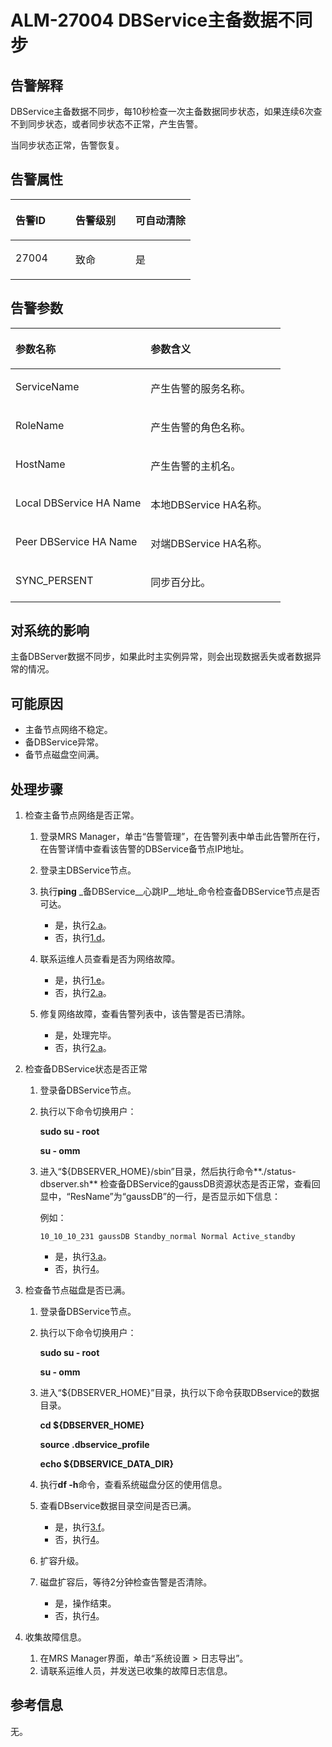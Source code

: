 # ALM-27004 DBService主备数据不同步<a name="ZH-CN_TOPIC_0174499374"></a>

## 告警解释<a name="zh-cn_topic_0093195073_zh-cn_topic_0035998747_section51489795"></a>

DBService主备数据不同步，每10秒检查一次主备数据同步状态，如果连续6次查不到同步状态，或者同步状态不正常，产生告警。

当同步状态正常，告警恢复。

## 告警属性<a name="zh-cn_topic_0093195073_zh-cn_topic_0035998747_section60754972"></a>

<a name="zh-cn_topic_0093195073_zh-cn_topic_0035998747_table15697576"></a>
<table><thead align="left"><tr id="zh-cn_topic_0093195073_zh-cn_topic_0035998747_row32894845"><th class="cellrowborder" valign="top" width="33.33333333333333%" id="mcps1.1.4.1.1"><p id="zh-cn_topic_0093195073_zh-cn_topic_0035998747_p47236811"><a name="zh-cn_topic_0093195073_zh-cn_topic_0035998747_p47236811"></a><a name="zh-cn_topic_0093195073_zh-cn_topic_0035998747_p47236811"></a>告警ID</p>
</th>
<th class="cellrowborder" valign="top" width="33.33333333333333%" id="mcps1.1.4.1.2"><p id="zh-cn_topic_0093195073_zh-cn_topic_0035998747_p976457"><a name="zh-cn_topic_0093195073_zh-cn_topic_0035998747_p976457"></a><a name="zh-cn_topic_0093195073_zh-cn_topic_0035998747_p976457"></a>告警级别</p>
</th>
<th class="cellrowborder" valign="top" width="33.33333333333333%" id="mcps1.1.4.1.3"><p id="zh-cn_topic_0093195073_zh-cn_topic_0035998747_p11984159"><a name="zh-cn_topic_0093195073_zh-cn_topic_0035998747_p11984159"></a><a name="zh-cn_topic_0093195073_zh-cn_topic_0035998747_p11984159"></a>可自动清除</p>
</th>
</tr>
</thead>
<tbody><tr id="zh-cn_topic_0093195073_zh-cn_topic_0035998747_row31192822"><td class="cellrowborder" valign="top" width="33.33333333333333%" headers="mcps1.1.4.1.1 "><p id="zh-cn_topic_0093195073_zh-cn_topic_0035998747_p43590645"><a name="zh-cn_topic_0093195073_zh-cn_topic_0035998747_p43590645"></a><a name="zh-cn_topic_0093195073_zh-cn_topic_0035998747_p43590645"></a>27004</p>
</td>
<td class="cellrowborder" valign="top" width="33.33333333333333%" headers="mcps1.1.4.1.2 "><p id="zh-cn_topic_0093195073_zh-cn_topic_0035998747_p41181381"><a name="zh-cn_topic_0093195073_zh-cn_topic_0035998747_p41181381"></a><a name="zh-cn_topic_0093195073_zh-cn_topic_0035998747_p41181381"></a>致命</p>
</td>
<td class="cellrowborder" valign="top" width="33.33333333333333%" headers="mcps1.1.4.1.3 "><p id="zh-cn_topic_0093195073_zh-cn_topic_0035998747_p47357582"><a name="zh-cn_topic_0093195073_zh-cn_topic_0035998747_p47357582"></a><a name="zh-cn_topic_0093195073_zh-cn_topic_0035998747_p47357582"></a>是</p>
</td>
</tr>
</tbody>
</table>

## 告警参数<a name="zh-cn_topic_0093195073_zh-cn_topic_0035998747_section9923843"></a>

<a name="zh-cn_topic_0093195073_zh-cn_topic_0035998747_table10758903"></a>
<table><thead align="left"><tr id="zh-cn_topic_0093195073_zh-cn_topic_0035998747_row49957660"><th class="cellrowborder" valign="top" width="50%" id="mcps1.1.3.1.1"><p id="zh-cn_topic_0093195073_zh-cn_topic_0035998747_p20038698"><a name="zh-cn_topic_0093195073_zh-cn_topic_0035998747_p20038698"></a><a name="zh-cn_topic_0093195073_zh-cn_topic_0035998747_p20038698"></a>参数名称</p>
</th>
<th class="cellrowborder" valign="top" width="50%" id="mcps1.1.3.1.2"><p id="zh-cn_topic_0093195073_zh-cn_topic_0035998747_p12521852"><a name="zh-cn_topic_0093195073_zh-cn_topic_0035998747_p12521852"></a><a name="zh-cn_topic_0093195073_zh-cn_topic_0035998747_p12521852"></a>参数含义</p>
</th>
</tr>
</thead>
<tbody><tr id="zh-cn_topic_0093195073_zh-cn_topic_0035998747_row7637115"><td class="cellrowborder" valign="top" width="50%" headers="mcps1.1.3.1.1 "><p id="zh-cn_topic_0093195073_zh-cn_topic_0035998747_p14626574"><a name="zh-cn_topic_0093195073_zh-cn_topic_0035998747_p14626574"></a><a name="zh-cn_topic_0093195073_zh-cn_topic_0035998747_p14626574"></a>ServiceName</p>
</td>
<td class="cellrowborder" valign="top" width="50%" headers="mcps1.1.3.1.2 "><p id="zh-cn_topic_0093195073_zh-cn_topic_0035998747_p43901854"><a name="zh-cn_topic_0093195073_zh-cn_topic_0035998747_p43901854"></a><a name="zh-cn_topic_0093195073_zh-cn_topic_0035998747_p43901854"></a>产生告警的服务名称。</p>
</td>
</tr>
<tr id="zh-cn_topic_0093195073_zh-cn_topic_0035998747_row59572368"><td class="cellrowborder" valign="top" width="50%" headers="mcps1.1.3.1.1 "><p id="zh-cn_topic_0093195073_zh-cn_topic_0035998747_p60632485"><a name="zh-cn_topic_0093195073_zh-cn_topic_0035998747_p60632485"></a><a name="zh-cn_topic_0093195073_zh-cn_topic_0035998747_p60632485"></a>RoleName</p>
</td>
<td class="cellrowborder" valign="top" width="50%" headers="mcps1.1.3.1.2 "><p id="zh-cn_topic_0093195073_zh-cn_topic_0035998747_p12284267"><a name="zh-cn_topic_0093195073_zh-cn_topic_0035998747_p12284267"></a><a name="zh-cn_topic_0093195073_zh-cn_topic_0035998747_p12284267"></a>产生告警的角色名称。</p>
</td>
</tr>
<tr id="zh-cn_topic_0093195073_zh-cn_topic_0035998747_row43449544"><td class="cellrowborder" valign="top" width="50%" headers="mcps1.1.3.1.1 "><p id="zh-cn_topic_0093195073_zh-cn_topic_0035998747_p29752153"><a name="zh-cn_topic_0093195073_zh-cn_topic_0035998747_p29752153"></a><a name="zh-cn_topic_0093195073_zh-cn_topic_0035998747_p29752153"></a>HostName</p>
</td>
<td class="cellrowborder" valign="top" width="50%" headers="mcps1.1.3.1.2 "><p id="zh-cn_topic_0093195073_zh-cn_topic_0035998747_p61114224"><a name="zh-cn_topic_0093195073_zh-cn_topic_0035998747_p61114224"></a><a name="zh-cn_topic_0093195073_zh-cn_topic_0035998747_p61114224"></a>产生告警的主机名。</p>
</td>
</tr>
<tr id="zh-cn_topic_0093195073_zh-cn_topic_0035998747_row13157104"><td class="cellrowborder" valign="top" width="50%" headers="mcps1.1.3.1.1 "><p id="zh-cn_topic_0093195073_zh-cn_topic_0035998747_p59092488"><a name="zh-cn_topic_0093195073_zh-cn_topic_0035998747_p59092488"></a><a name="zh-cn_topic_0093195073_zh-cn_topic_0035998747_p59092488"></a>Local DBService HA Name</p>
</td>
<td class="cellrowborder" valign="top" width="50%" headers="mcps1.1.3.1.2 "><p id="zh-cn_topic_0093195073_zh-cn_topic_0035998747_p21762200"><a name="zh-cn_topic_0093195073_zh-cn_topic_0035998747_p21762200"></a><a name="zh-cn_topic_0093195073_zh-cn_topic_0035998747_p21762200"></a>本地DBService HA名称。</p>
</td>
</tr>
<tr id="zh-cn_topic_0093195073_zh-cn_topic_0035998747_row61642077"><td class="cellrowborder" valign="top" width="50%" headers="mcps1.1.3.1.1 "><p id="zh-cn_topic_0093195073_zh-cn_topic_0035998747_p26952341"><a name="zh-cn_topic_0093195073_zh-cn_topic_0035998747_p26952341"></a><a name="zh-cn_topic_0093195073_zh-cn_topic_0035998747_p26952341"></a>Peer DBService HA Name</p>
</td>
<td class="cellrowborder" valign="top" width="50%" headers="mcps1.1.3.1.2 "><p id="zh-cn_topic_0093195073_zh-cn_topic_0035998747_p35656026"><a name="zh-cn_topic_0093195073_zh-cn_topic_0035998747_p35656026"></a><a name="zh-cn_topic_0093195073_zh-cn_topic_0035998747_p35656026"></a>对端DBService HA名称。</p>
</td>
</tr>
<tr id="zh-cn_topic_0093195073_zh-cn_topic_0035998747_row52468780"><td class="cellrowborder" valign="top" width="50%" headers="mcps1.1.3.1.1 "><p id="zh-cn_topic_0093195073_zh-cn_topic_0035998747_p22112815"><a name="zh-cn_topic_0093195073_zh-cn_topic_0035998747_p22112815"></a><a name="zh-cn_topic_0093195073_zh-cn_topic_0035998747_p22112815"></a>SYNC_PERSENT</p>
</td>
<td class="cellrowborder" valign="top" width="50%" headers="mcps1.1.3.1.2 "><p id="zh-cn_topic_0093195073_zh-cn_topic_0035998747_p46307570"><a name="zh-cn_topic_0093195073_zh-cn_topic_0035998747_p46307570"></a><a name="zh-cn_topic_0093195073_zh-cn_topic_0035998747_p46307570"></a>同步百分比。</p>
</td>
</tr>
</tbody>
</table>

## 对系统的影响<a name="zh-cn_topic_0093195073_zh-cn_topic_0035998747_section22205728"></a>

主备DBServer数据不同步，如果此时主实例异常，则会出现数据丢失或者数据异常的情况。

## 可能原因<a name="zh-cn_topic_0093195073_zh-cn_topic_0035998747_section65633828"></a>

-   主备节点网络不稳定。
-   备DBService异常。
-   备节点磁盘空间满。

## 处理步骤<a name="zh-cn_topic_0093195073_zh-cn_topic_0035998747_section53833544"></a>

1.  检查主备节点网络是否正常。
    1.  登录MRS Manager，单击“告警管理”，在告警列表中单击此告警所在行，在告警详情中查看该告警的DBService备节点IP地址。
    2.  登录主DBService节点。
    3.  执行**ping** _备DBService__心跳IP__地址_命令检查备DBService节点是否可达。
        -   是，执行[2.a](#zh-cn_topic_0093195073_zh-cn_topic_0035998747_alm-27002_3_mmccppss_step6)。
        -   否，执行[1.d](#zh-cn_topic_0093195073_zh-cn_topic_0035998747_alm-27002_3_mmccppss_step2)。

    4.  <a name="zh-cn_topic_0093195073_zh-cn_topic_0035998747_alm-27002_3_mmccppss_step2"></a>联系运维人员查看是否为网络故障。
        -   是，执行[1.e](#zh-cn_topic_0093195073_zh-cn_topic_0035998747_alm-27002_3_mmccppss_s4)。
        -   否，执行[2.a](#zh-cn_topic_0093195073_zh-cn_topic_0035998747_alm-27002_3_mmccppss_step6)。

    5.  <a name="zh-cn_topic_0093195073_zh-cn_topic_0035998747_alm-27002_3_mmccppss_s4"></a>修复网络故障，查看告警列表中，该告警是否已清除。
        -   是，处理完毕。
        -   否，执行[2.a](#zh-cn_topic_0093195073_zh-cn_topic_0035998747_alm-27002_3_mmccppss_step6)。

2.  检查备DBService状态是否正常
    1.  <a name="zh-cn_topic_0093195073_zh-cn_topic_0035998747_alm-27002_3_mmccppss_step6"></a>登录备DBService节点。
    2.  执行以下命令切换用户：

        **sudo su - root**

        **su - omm**

    3.  进入“$\{DBSERVER\_HOME\}/sbin”目录，然后执行命令**./status-dbserver.sh**  检查备DBService的gaussDB资源状态是否正常，查看回显中，“ResName”为“gaussDB”的一行，是否显示如下信息：

        例如：

        ```
        10_10_10_231 gaussDB Standby_normal Normal Active_standby
        ```

        -   是，执行[3.a](#zh-cn_topic_0093195073_zh-cn_topic_0035998747_alm-27002_3_mmccppss_step9)。
        -   否，执行[4](#zh-cn_topic_0093195073_zh-cn_topic_0035998747_li474384915231)。

3.  检查备节点磁盘是否已满。
    1.  <a name="zh-cn_topic_0093195073_zh-cn_topic_0035998747_alm-27002_3_mmccppss_step9"></a>登录备DBService节点。
    2.  执行以下命令切换用户：

        **sudo su - root**

        **su - omm**

    3.  进入“$\{DBSERVER\_HOME\}”目录，执行以下命令获取DBservice的数据目录。

        **cd $\{DBSERVER\_HOME\}**

        **source .dbservice\_profile**

        **echo $\{DBSERVICE\_DATA\_DIR\}**

    4.  执行**df -h**命令，查看系统磁盘分区的使用信息。
    5.  查看DBservice数据目录空间是否已满。
        -   是，执行[3.f](#zh-cn_topic_0093195073_zh-cn_topic_0035998747_alm-27002_3_mmccppss_step14)。
        -   否，执行[4](#zh-cn_topic_0093195073_zh-cn_topic_0035998747_li474384915231)。

    6.  <a name="zh-cn_topic_0093195073_zh-cn_topic_0035998747_alm-27002_3_mmccppss_step14"></a>扩容升级。
    7.  磁盘扩容后，等待2分钟检查告警是否清除。
        -   是，操作结束。
        -   否，执行[4](#zh-cn_topic_0093195073_zh-cn_topic_0035998747_li474384915231)。

4.  <a name="zh-cn_topic_0093195073_zh-cn_topic_0035998747_li474384915231"></a>收集故障信息。
    1.  在MRS Manager界面，单击“系统设置 \> 日志导出”。
    2.  请联系运维人员，并发送已收集的故障日志信息。


## 参考信息<a name="zh-cn_topic_0093195073_zh-cn_topic_0035998747_section14739853"></a>

无。

